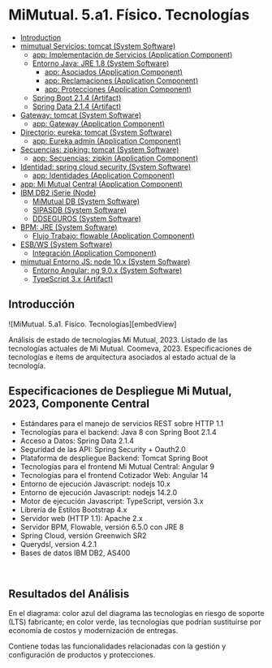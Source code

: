 # MiMutual. 5.a1. Físico. Tecnologías

* [Introduction](#introduction)
* [mimutual Servicios: tomcat (System Software)](#mimutual-servicios:-tomcat-system-software)
  * [app: Implementación de Servicios (Application Component)](#app:-implementación-de-servicios-application-component)
  * [Entorno Java: JRE 1.8 (System Software)](#entorno-java:-jre-1.8-system-software)
    * [app: Asociados (Application Component)](#app:-asociados-application-component)
    * [app: Reclamaciones (Application Component)](#app:-reclamaciones-application-component)
    * [app: Protecciones (Application Component)](#app:-protecciones-application-component)
  * [Spring Boot 2.1.4 (Artifact)](#spring-boot-2.1.4-artifact)
  * [Spring Data 2.1.4 (Artifact)](#spring-data-2.1.4-artifact)
* [Gateway: tomcat (System Software)](#gateway:-tomcat-system-software)
  * [app: Gateway (Application Component)](#app:-gateway-application-component)
* [Directorio: eureka: tomcat (System Software)](#directorio:-eureka:-tomcat-system-software)
  * [app: Eureka admin (Application Component)](#app:-eureka-admin-application-component)
* [Secuencias: zipking: tomcat (System Software)](#secuencias:-zipking:-tomcat-system-software)
  * [app: Secuencias: zipkin (Application Component)](#app:-secuencias:-zipkin-application-component)
* [Identidad: spring cloud security (System Software)](#identidad:-spring-cloud-security-system-software)
  * [app: Identidades (Application Component)](#app:-identidades-application-component)
* [app: Mi Mutual Central (Application Component)](#app:-mi-mutual-central-application-component)
* [IBM DB2 iSerie (Node)](#ibm-db2-iserie-node)
  * [MiMutual DB (System Software)](#mimutual-db-system-software)
  * [SIPASDB (System Software)](#sipasdb-system-software)
  * [DDSEGUROS (System Software)](#ddseguros-system-software)
* [BPM: JRE (System Software)](#bpm:-jre-system-software)
  * [Flujo Trabajo: flowable (Application Component)](#flujo-trabajo:-flowable-application-component)
* [ESB/WS (System Software)](#esbws-system-software)
  * [Integración (Application Component)](#integración-application-component)
* [mimutual Entorno JS: node 10.x (System Software)](#mimutual-entorno-js:-node-10.x-system-software)
  * [Entorno Angular: ng 9.0.x (System Software)](#entorno-angular:-ng-9.0.x-system-software)
  * [TypeScript 3.x (Artifact)](#typescript-3.x-artifact)

## Introducción

![MiMutual. 5.a1. Físico. Tecnologías][embedView]

Análisis de estado de tecnologías Mi Mutual, 2023. Listado de las tecnologías actuales de Mi Mutual. Coomeva, 2023. Especificaciones de tecnologías e ítems de arquitectura asociados al estado actual de la tecnología.

## Especificaciones de Despliegue Mi Mutual, 2023, Componente Central

* Estándares para el manejo de servicios REST sobre HTTP 1.1
* Tecnologías para el backend: Java 8 con Spring Boot 2.1.4
* Acceso a Datos: Spring Data 2.1.4
* Seguridad de las API: Spring Security + Oauth2.0
* Plataforma de despliegue Backend: Tomcat Spring Boot
* Tecnologías para el frontend Mi Mutual Central: Angular 9
* Tecnologías para el frontend Cotizador Web: Angular 14
* Entorno de ejecución Javascript: nodejs 10.x
* Entorno de ejecución Javascript: nodejs 14.2.0
* Motor de ejecución Javascript: TypeScript, versión 3.x
* Librería de Estilos Bootstrap 4.x
* Servidor web (HTTP 1.1): Apache 2.x
* Servidor BPM, Flowable, versión 6.5.0 con JRE 8
* Spring Cloud, versión Greenwich SR2
* Querydsl, version 4.2.1
* Bases de datos IBM DB2, AS400

<br>

## Resultados del Análisis

En el diagrama: color azul del diagrama las tecnologías en riesgo de soporte (LTS) fabricante; en color verde, las tecnologías que podrían sustituirse por economía de costos y modernización de entregas.


Contiene todas las funcionalidades relacionadas con la gestión y configuración de productos y protecciones.

